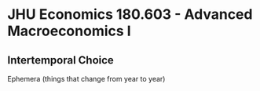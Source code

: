 # JHU Economics 180.603 - Advanced Macroeconomics I
## Intertemporal Choice

Ephemera (things that change from year to year)


